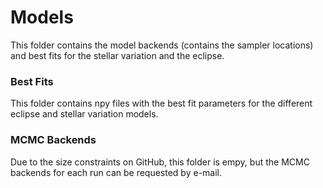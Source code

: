 # Models

This folder contains the model backends (contains the sampler locations) and best fits for the stellar variation and the eclipse.

### Best Fits
This folder contains npy files with the best fit parameters for the different eclipse and stellar variation models.

### MCMC Backends
Due to the size constraints on GitHub, this folder is empy, but the MCMC backends for each run can be requested by e-mail.

